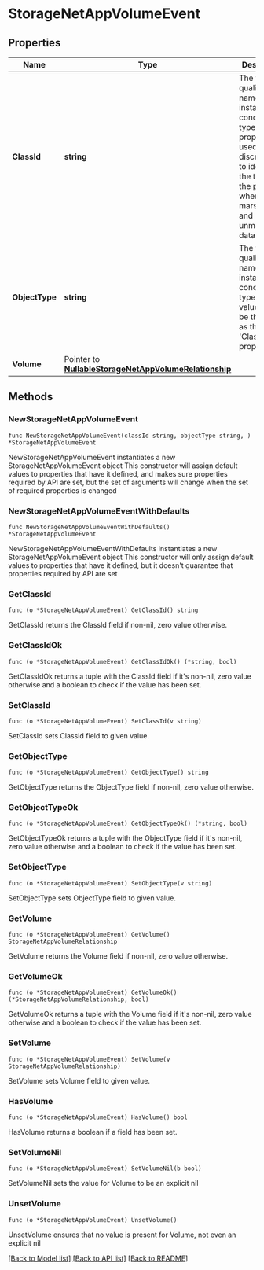 # StorageNetAppVolumeEvent

## Properties

Name | Type | Description | Notes
------------ | ------------- | ------------- | -------------
**ClassId** | **string** | The fully-qualified name of the instantiated, concrete type. This property is used as a discriminator to identify the type of the payload when marshaling and unmarshaling data. | [default to "storage.NetAppVolumeEvent"]
**ObjectType** | **string** | The fully-qualified name of the instantiated, concrete type. The value should be the same as the &#39;ClassId&#39; property. | [default to "storage.NetAppVolumeEvent"]
**Volume** | Pointer to [**NullableStorageNetAppVolumeRelationship**](StorageNetAppVolumeRelationship.md) |  | [optional] 

## Methods

### NewStorageNetAppVolumeEvent

`func NewStorageNetAppVolumeEvent(classId string, objectType string, ) *StorageNetAppVolumeEvent`

NewStorageNetAppVolumeEvent instantiates a new StorageNetAppVolumeEvent object
This constructor will assign default values to properties that have it defined,
and makes sure properties required by API are set, but the set of arguments
will change when the set of required properties is changed

### NewStorageNetAppVolumeEventWithDefaults

`func NewStorageNetAppVolumeEventWithDefaults() *StorageNetAppVolumeEvent`

NewStorageNetAppVolumeEventWithDefaults instantiates a new StorageNetAppVolumeEvent object
This constructor will only assign default values to properties that have it defined,
but it doesn't guarantee that properties required by API are set

### GetClassId

`func (o *StorageNetAppVolumeEvent) GetClassId() string`

GetClassId returns the ClassId field if non-nil, zero value otherwise.

### GetClassIdOk

`func (o *StorageNetAppVolumeEvent) GetClassIdOk() (*string, bool)`

GetClassIdOk returns a tuple with the ClassId field if it's non-nil, zero value otherwise
and a boolean to check if the value has been set.

### SetClassId

`func (o *StorageNetAppVolumeEvent) SetClassId(v string)`

SetClassId sets ClassId field to given value.


### GetObjectType

`func (o *StorageNetAppVolumeEvent) GetObjectType() string`

GetObjectType returns the ObjectType field if non-nil, zero value otherwise.

### GetObjectTypeOk

`func (o *StorageNetAppVolumeEvent) GetObjectTypeOk() (*string, bool)`

GetObjectTypeOk returns a tuple with the ObjectType field if it's non-nil, zero value otherwise
and a boolean to check if the value has been set.

### SetObjectType

`func (o *StorageNetAppVolumeEvent) SetObjectType(v string)`

SetObjectType sets ObjectType field to given value.


### GetVolume

`func (o *StorageNetAppVolumeEvent) GetVolume() StorageNetAppVolumeRelationship`

GetVolume returns the Volume field if non-nil, zero value otherwise.

### GetVolumeOk

`func (o *StorageNetAppVolumeEvent) GetVolumeOk() (*StorageNetAppVolumeRelationship, bool)`

GetVolumeOk returns a tuple with the Volume field if it's non-nil, zero value otherwise
and a boolean to check if the value has been set.

### SetVolume

`func (o *StorageNetAppVolumeEvent) SetVolume(v StorageNetAppVolumeRelationship)`

SetVolume sets Volume field to given value.

### HasVolume

`func (o *StorageNetAppVolumeEvent) HasVolume() bool`

HasVolume returns a boolean if a field has been set.

### SetVolumeNil

`func (o *StorageNetAppVolumeEvent) SetVolumeNil(b bool)`

 SetVolumeNil sets the value for Volume to be an explicit nil

### UnsetVolume
`func (o *StorageNetAppVolumeEvent) UnsetVolume()`

UnsetVolume ensures that no value is present for Volume, not even an explicit nil

[[Back to Model list]](../README.md#documentation-for-models) [[Back to API list]](../README.md#documentation-for-api-endpoints) [[Back to README]](../README.md)


